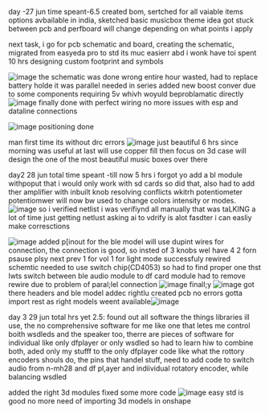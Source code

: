 day -27 jun
time speant-6.5
created bom, 
sertched for all vaiable items options avbailable in india,
sketched basic musicbox theme idea
got stuck between pcb and perfboard will change depending on what points i apply

next task,  i go for pcb schematic and board, 
creating the schematic, migrated from easyeda pro to std its muc easierr abd i wonk have toi spent 10 hrs designing custom footprint and symbols

![image](https://github.com/user-attachments/assets/4ae99e75-b766-474f-9914-ed2674924622)
the schematic was done wrong entire hour wasted, had to replace battery holde it was parallel needed in series
added new boost conver due to some components requiring 5v whivh woyuld beproblamatic directly
![image](https://github.com/user-attachments/assets/deda32e0-835e-481b-a088-ea43b305c0a9)
finally done with perfect wiring no more issues with esp and dataline connections

![image](https://github.com/user-attachments/assets/cd4a5390-c6b2-4db1-aed6-338fccb376f4) positioning done

man first time its without drc errors ![image](https://github.com/user-attachments/assets/ff063a99-08a4-43e6-b49a-ccdc8716f0c8) just beautiful 6 hrs since morning was useful at last will use copper fill then focus on 3d case will design the one of the most beautiful music boxes over there

day2 28 jun 
total time speant -till now 5 hrs
i forgot yo add a bl module withpoput that i would only work with sd cards so did that, also had to add ther amplifier with inbuilt knob resolving conflicts wkitrh potentiometer potentiomwer will now bw used to change colors intensity or modes.
![image](https://github.com/user-attachments/assets/1cb3b81c-e31d-4852-83f6-a0d939a63169)
so i verified netlist i was verifiynd all manually that was taLKING a lot of time just getting netlust asking ai to vdrify is alot fasdter i can easliy make corresctions


![image](https://github.com/user-attachments/assets/3b5feecf-99f4-49f6-a366-dfcf7d9167c3)
added p[inout for the ble model will use dupint wires for connection, the connection is good, so insted of 3 knobs wel have 4 2 forn psause plsy next prev 1 for vol 1 for light mode
successfuly rewired schemtic needed to use switch chip(CD4053) so had to find proper one  thst lwts switch between ble audio module to df card module had to remove rewire due to problem of paral;lel connection
![image](https://github.com/user-attachments/assets/cb7e11c5-e4a7-47c5-9365-5f7f14cfe388)
finall;y ![image](https://github.com/user-attachments/assets/2f1b1be3-5d57-4e52-a9f5-466bb707f1d0) got there headers and ble model addec rightlu created pcb no errors
 gotta import rest as right models weent available![image](https://github.com/user-attachments/assets/c827c82d-fbdb-4318-a1f5-860beea5debc)

 day 3 29 jun total hrs yet 2.5:
 found out all software the things libraries ill use, the no comprehensive software for me like one that letes me control boith wsdleds and the speaker too, 
 therre are pieces of software for individual like only dfplayer or only wsdled so had to learn hiw to combine both, 
 aded only my stufff to the only dfplayer code like what the rottory encoders shouls do, the pins that handel stuff,
 need to add code to switch audio from n-mh28 and df pl,ayer and indiividual rotatory encoder, while balancing wsdled

 added the right 3d modules fixed some more code
 ![image](https://github.com/user-attachments/assets/f80c052c-6ada-45e9-8666-9efd09a2b1b3) easy std is good no more need of importing 3d models in onshape







